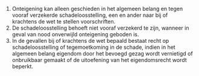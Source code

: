 1.	Onteigening kan alleen geschieden in het algemeen belang en tegen vooraf verzekerde schadeloosstelling, een en ander naar bij of krachtens de wet te stellen voorschriften.
2.	De schadeloosstelling behoeft niet vooraf verzekerd te zijn, wanneer in geval van nood onverwijld onteigening geboden is.
3.	In de gevallen bij of krachtens de wet bepaald bestaat recht op schadeloosstelling of tegemoetkoming in de schade, indien in het algemeen belang eigendom door het bevoegd gezag wordt vernietigd of onbruikbaar gemaakt of de uitoefening van het eigendomsrecht wordt beperkt.
